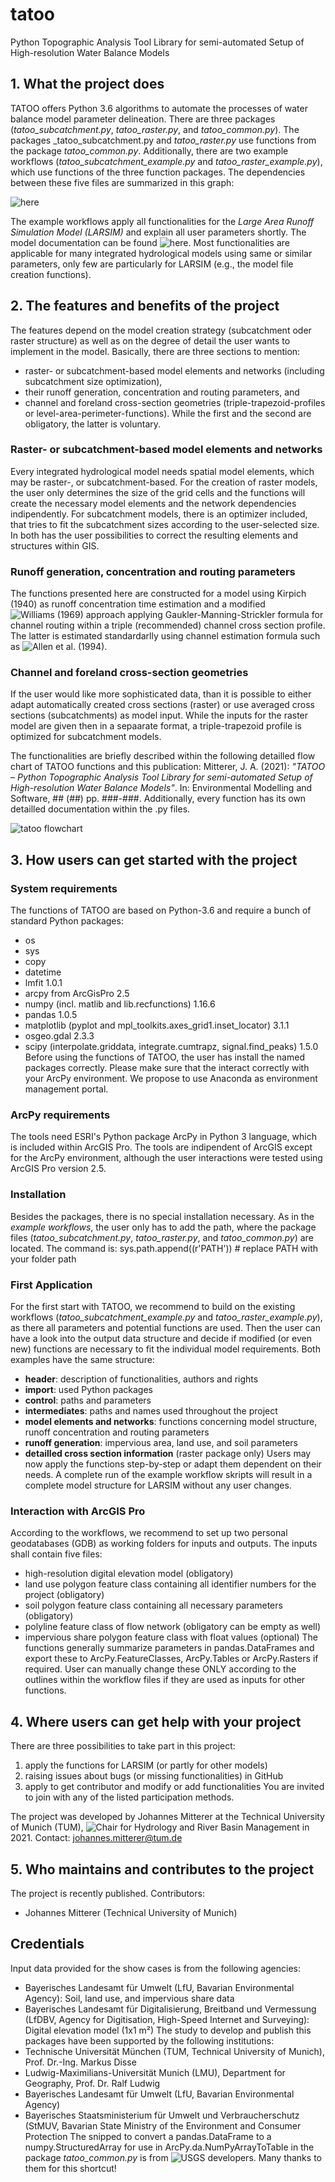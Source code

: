 # tatoo
 Python Topographic Analysis Tool Library for semi-automated Setup of High-resolution Water Balance Models

## 1. What the project does

TATOO offers Python 3.6 algorithms to automate the processes of water balance model parameter delineation. 
There are three packages (_tatoo_subcatchment.py_, _tatoo_raster.py_, and _tatoo_common.py_). The packages _tatoo_subcatchment.py and _tatoo_raster.py_ use functions from the package _tatoo_common.py_. Additionally, there are two example workflows (_tatoo_subcatchment_example.py_ and _tatoo_raster_example.py_), which use functions of the three function packages. The dependencies between these five files are summarized in this graph:

![here](https://user-images.githubusercontent.com/85393122/121018779-1c181580-c79f-11eb-98d2-eec9cc303ffc.png)

The example workflows apply all functionalities for the _Large Area Runoff Simulation Model (LARSIM)_ and explain all user parameters shortly. The model documentation can be found ![here](https://www.larsim.info/en/the-model/). Most functionalities are  applicable for many integrated hydrological models using same or similar parameters, only few are particularly for LARSIM (e.g., the model file creation functions).

## 2. The features and benefits of the project

The features depend on the model creation strategy (subcatchment oder raster structure) as well as on the degree of detail the user wants to implement in the model. Basically, there are three sections to mention:
* raster- or subcatchment-based model elements and networks (including subcatchment size optimization), 
* their runoff generation, concentration and routing parameters, and 
* channel and foreland cross-section geometries (triple-trapezoid-profiles or level-area-perimeter-functions). 
While the first and the second are obligatory, the latter is voluntary. 

### Raster- or subcatchment-based model elements and networks

Every integrated hydrological model needs spatial model elements, which may be raster-, or subcatchment-based. For the creation of raster models, the user only determines the size of the grid cells and the functions will create the necessary model elements and the network dependencies indipendently. For subcatchment models, there is an optimizer included, that tries to fit the subcatchment sizes according to the user-selected size. In both has the user possibilities to correct the resulting elements and structures within GIS.

### Runoff generation, concentration and routing parameters

The functions presented here are constructed for a model using Kirpich (1940) as runoff concentration time estimation and a modified ![Williams (1969)](https://doi.org/10.13031/2013.38772) approach applying Gaukler-Manning-Strickler formula for channel routing within a triple (recommended) channel cross section profile. The latter is estimated standardarlly using channel estimation formula such as ![Allen et al. (1994)](https://doi.org/10.1111/j.1752-1688.1994.tb03321.x).

### Channel and foreland cross-section geometries

If the user would like more sophisticated data, than it is possible to either adapt automatically created cross sections (raster) or use averaged cross sections (subcatchments) as model input. While the inputs for the raster model are given then in a sepaarate format, a triple-trapezoid profile is optimized for subcatchment models.

The functionalities are briefly described within the following detailled flow chart of TATOO functions and this publication:
Mitterer, J. A. (2021): _"TATOO – Python Topographic Analysis Tool Library for semi-automated Setup of High-resolution Water Balance Models"_. In: Environmental Modelling and Software, ## (##) pp. ###-###. Additionally, every function has its own detailled documentation within the .py files.

![tatoo flowchart](https://user-images.githubusercontent.com/85393122/121212460-ab93f600-c87d-11eb-8f0b-1c58f082f951.png)

## 3. How users can get started with the project

### System requirements

The functions of TATOO are based on Python-3.6 and require a bunch of standard Python packages:
* os
* sys
* copy
* datetime
* lmfit 1.0.1
* arcpy from ArcGisPro 2.5
* numpy (incl. matlib and lib.recfunctions) 1.16.6
* pandas 1.0.5
* matplotlib (pyplot and mpl_toolkits.axes_grid1.inset_locator) 3.1.1
* osgeo.gdal 2.3.3
* scipy (interpolate.griddata, integrate.cumtrapz, signal.find_peaks) 1.5.0
Before using the functions of TATOO, the user has install the named packages correctly. Please make sure that the interact correctly with your ArcPy environment. We propose to use Anaconda as environment management portal. 

### ArcPy requirements

The tools need ESRI's Python package ArcPy in Python 3 language, which is included within ArcGIS Pro. The tools are indipendent of ArcGIS except for the ArcPy environment, although the user interactions were tested using ArcGIS Pro version 2.5. 

### Installation

Besides the packages, there is no special installation necessary. As in the _example workflows_, the user only has to add the path, where the package files (_tatoo_subcatchment.py_, _tatoo_raster.py_, and _tatoo_common.py_) are located. The command is:
sys.path.append((r'PATH')) # replace PATH with your folder path

### First Application
For the first start with TATOO, we recommend to build on the existing workflows (_tatoo_subcatchment_example.py_ and _tatoo_raster_example.py_), as there all parameters and potential functions are used. Then the user can have a look into the output data structure and decide if modified (or even new) functions are necessary to fit the individual model requirements. Both examples have the same structure:
* **header**: description of functionalities, authors and rights
* **import**: used Python packages
* **control**: paths and parameters
* **intermediates**: paths and names used throughout the project
* **model elements and networks**: functions concerning model structure, runoff concentration and routing parameters
* **runoff generation**: impervious area, land use, and soil parameters
* **detailled cross section information** (raster package only)
Users may now apply the functions step-by-step or adapt them dependent on their needs. A complete run of the example workflow skripts will result in a complete model structure for LARSIM without any user changes.

### Interaction with ArcGIS Pro
According to the workflows, we recommend to set up two personal geodatabases (GDB) as working folders for inputs and outputs. The inputs shall contain five files:
* high-resolution digital elevation model (obligatory)
* land use polygon feature class containing all identifier numbers for the project (obligatory)
* soil polygon feature class containing all necessary parameters (obligatory)
* polyline feature class of flow network (obligatory can be empty as well)
* impervious share polygon feature class with float values (optional)
The functions generally summarize parameters in pandas.DataFrames and export these to ArcPy.FeatureClasses, ArcPy.Tables or ArcPy.Rasters if required. User can manually change these ONLY according to the outlines within the workflow files if they are used as inputs for other functions.

## 4. Where users can get help with your project
There are three possibilities to take part in this project:
1. apply the functions for LARSIM (or partly for other models)
2. raising issues about bugs (or missing functionalities) in GitHub 
3. apply to get contributor and modify or add functionalities
You are invited to join with any of the listed participation methods.

The project was developed by Johannes Mitterer at the Technical University of Munich (TUM), ![Chair for Hydrology and River Basin Management](https://www.bgu.tum.de/en/hydrologie/home/) in 2021. Contact: johannes.mitterer@tum.de

## 5. Who maintains and contributes to the project

The project is recently published. Contributors:
* Johannes Mitterer (Technical University of Munich)

## Credentials

Input data provided for the show cases is from the following agencies:
* Bayerisches Landesamt für Umwelt (LfU, Bavarian Environmental Agency): Soil, land use, and impervious share data
* Bayerisches Landesamt für Digitalisierung, Breitband und Vermessung (LfDBV, Agency for Digitisation, High-Speed Internet and Surveying): Digital elevation model (1x1 m²)
The study to develop and publish this packages have been supported by the following institutions:
* Technische Universität München (TUM, Technical University of Munich), Prof. Dr.-Ing. Markus Disse
* Ludwig-Maximilians-Universität Munich (LMU), Department for Geography, Prof. Dr. Ralf Ludwig
* Bayerisches Landesamt für Umwelt (LfU, Bavarian Environmental Agency)
* Bayerisches Staatsministerium für Umwelt und Verbraucherschutz (StMUV, Bavarian State Ministry of the Environment and Consumer Protection
The snipped to convert a pandas.DataFrame to a numpy.StructuredArray for use in ArcPy.da.NumPyArrayToTable in the package _tatoo_common.py_ is from ![USGS developers](https://my.usgs.gov/confluence/display/cdi/pandas.DataFrame+to+ArcGIS+Table). Many thanks to them for this shortcut!
